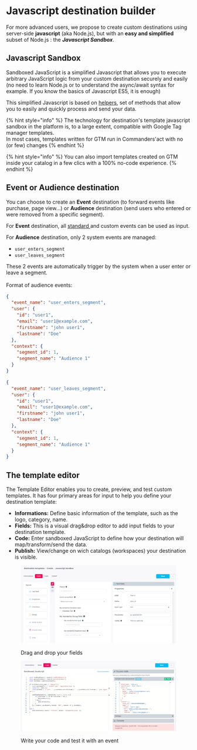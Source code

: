 # Javascript destination builder

For more advanced users, we propose to create custom destinations using server-side **javascript** (aka Node.js), but with an **easy and simplified** subset of Node.js : the _**Javascript Sandbox**_.

## Javascript Sandbox

Sandboxed JavaScript is a simplified Javascript that allows you to execute arbitrary JavaScript logic from your custom destination securely and easily (no need to learn Node.js or to understand the async/await syntax for example. If you know the basics of Javascript ES5, it is enough)

This simplified Javascript is based on [helpers](serverside-js-helpers.md), set of methods that allow you to easily and quickly process and send your data.

{% hint style="info" %}
The technology for destination's template javascript sandbox in the platform is, to a large extent, compatible with Google Tag manager templates.\
In most cases, templates written for GTM run in Commanders'act with no (or few) changes
{% endhint %}

{% hint style="info" %}
You can also import templates created on GTM inside your catalog in a few clics with a 100% no-code experience.
{% endhint %}

## Event or Audience destination

You can choose to create an **Event** destination (to forward events like purchase, page view...) or **Audience** destination (send users who entered or were removed from a specific segment).

For **Event** destination, all [standard ](../../../../developers/tracking/events-reference/)and custom events can be used as input.

For **Audience** destination, only 2 system events are managed:

* `user_enters_segment`
* `user_leaves_segment`

These 2 events are automatically trigger by the system when a user enter or leave a segment.\
\
Format of audience events:

```json
{
  "event_name": "user_enters_segment",
  "user": {
    "id": "user1",
    "email": "user1@example.com",
    "firstname": "john user1",
    "lastname": "Doe"
  },
  "context": {
    "segment_id": 1,
    "segment_name": "Audience 1"
  }
}
```

```json
{
  "event_name": "user_leaves_segment",
  "user": {
    "id": "user1",
    "email": "user1@example.com",
    "firstname": "john user1",
    "lastname": "Doe"
  },
  "context": {
    "segment_id": 1,
    "segment_name": "Audience 1"
  }
}
```

## The template editor

The Template Editor enables you to create, preview, and test custom templates. It has four primary areas for input to help you define your destination template:

* **Informations:** Define basic information of the template, such as the logo, category, name.
* **Fields:** This is a visual drag\&drop editor to add input fields to your destination template.
* **Code:** Enter sandboxed JavaScript to define how your destination will map/transform/send the data.
* **Publish:** View/change on wich catalogs (workspaces) your destination is visible.&#x20;

<figure><img src="../../../../.gitbook/assets/image (1) (4).png" alt=""><figcaption><p>Drag and drop your fields</p></figcaption></figure>

<figure><img src="../../../../.gitbook/assets/image (3).png" alt=""><figcaption><p>Write your code and test it with an event</p></figcaption></figure>

